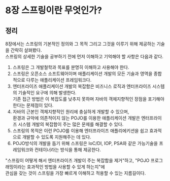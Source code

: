 # 8장 스프링이란 무엇인가?

## 정리 

8장에서는 스프링의 기본적인 정의와 그 목적 그리고 그것을 이루기 위해 제공하는 기술을 간략히 살펴봤다. </br>
스프링의 상세한 기술을 공부하기 전에 먼저 이해하고 기억해야 할 사항은 다음과 같다. </br>

1. 스프링은 그 개발철학과 목표를 분명히 이해하고 사용해야 한다.
2. 스프링은 오픈소스 소프트웨어이며 애플리케이션 개발의 모든 기술과 영역을 종합적으로 다루는 애플리케이션 프레임워크다.
3. 엔터프라이즈 애플리케이션 개발의 복잡함은 비즈니스 로직과 엔터프라이즈 시스템의 기술적인 요구에 의해 발생한다. </br>
   기존 접근 방법은 이 복잡도를 낮추지 못하며 자바의 객체지향적인 장점을 포기해야 한다는 문제점이 있다.
4. 자바의 근본인 객체지향적인 원리에 충실하게 개발할 수 있으며, </br>
   환경과 규악에 의존적이지 않는 POJO를 이용한 애플리케이션 개발은 엔터프라이즈 시스템 개발의 복잡함이 주는 많은 문제를 해결할 수 있다.
5. 스프링의 목적은 이런 POJO를 이용해 엔터프라이즈 애플리에키션을 쉽고 효과적으로 개발할 수 있도록 지원해주는 데 있다.
6. POJO방식의 개발을 돕기 위해 스프링은 IoC/DI, IOP, PSA와 같은 가능기술을 프레임워크와 컨테이너라는 방식을 통해 제공한다.

"스프링이 어떻게 해서 엔터프라이즈 개발이 주는 복잡함을 제거"하고, "POJO 프로그래밍이라는 효과적인 방법을 사용할 수 있게 하는지"에 </br> 
관심을 갖는 것이 스프링을 가장 빠르게 이해하고 적용할 수 있는 지름길이다.
